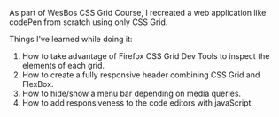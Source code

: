 As part of WesBos CSS Grid Course, I recreated a web application like codePen from scratch using only CSS Grid.

Things I've learned while doing it:

1. How to take advantage of Firefox CSS Grid Dev Tools to inspect the elements of each grid.
2. How to create a fully responsive header combining CSS Grid and FlexBox.
3. How to hide/show a menu bar depending on media queries.
4. How to add responsiveness to the code editors with javaScript.